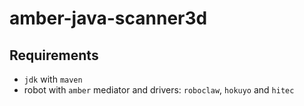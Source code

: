 amber-java-scanner3d
====================

Requirements
------------

* `jdk` with `maven`
* robot with `amber` mediator and drivers: `roboclaw`, `hokuyo` and `hitec`
